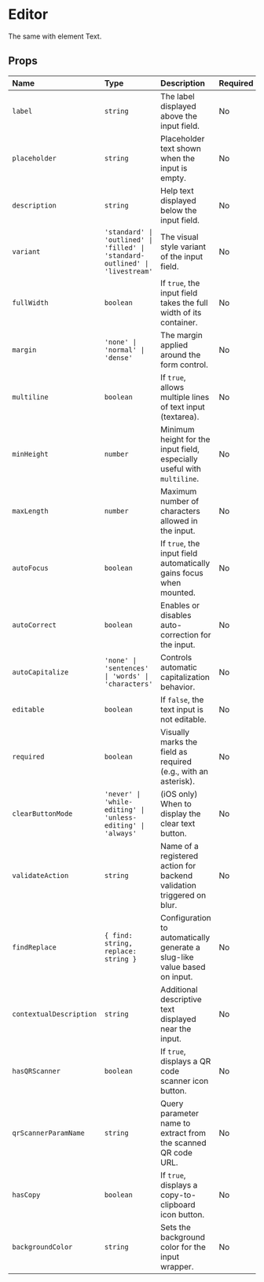 # Editor

The same with element Text.

## Props

| Name                  | Type                                                              | Description                                                                 | Required | Default         |
| :-------------------- | :---------------------------------------------------------------- | :-------------------------------------------------------------------------- | :------- | :-------------- |
| `label`        | `string`                                                          | The label displayed above the input field.                                  | No       |                 |
| `placeholder`  | `string`                                                          | Placeholder text shown when the input is empty.                             | No       |                 |
| `description`  | `string`                                                          | Help text displayed below the input field.                                  | No       |                 |
| `variant`      | `'standard' \| 'outlined' \| 'filled' \| 'standard-outlined' \| 'livestream'` | The visual style variant of the input field.                              | No       | `'standard'`    |
| `fullWidth`    | `boolean`                                                         | If `true`, the input field takes the full width of its container.           | No       | `false`         |
| `margin`       | `'none' \| 'normal' \| 'dense'`                                     | The margin applied around the form control.                                 | No       | `'normal'`      |
| `multiline`    | `boolean`                                                         | If `true`, allows multiple lines of text input (textarea).                  | No       | `false`         |
| `minHeight`    | `number`                                                          | Minimum height for the input field, especially useful with `multiline`.     | No       |                 |
| `maxLength`    | `number`                                                          | Maximum number of characters allowed in the input.                          | No       |                 |
| `autoFocus`    | `boolean`                                                         | If `true`, the input field automatically gains focus when mounted.          | No       | `false`         |
| `autoCorrect`  | `boolean`                                                         | Enables or disables auto-correction for the input.                          | No       | `true`          |
| `autoCapitalize`| `'none' \| 'sentences' \| 'words' \| 'characters'`                | Controls automatic capitalization behavior.                                 | No       | `'sentences'`   |
| `editable`     | `boolean`                                                         | If `false`, the text input is not editable.                                 | No       | `true`          |
| `required`     | `boolean`                                                         | Visually marks the field as required (e.g., with an asterisk).              | No       | `false`         |
| `clearButtonMode`| `'never' \| 'while-editing' \| 'unless-editing' \| 'always'`      | (iOS only) When to display the clear text button.                           | No       | `'never'`       |
| `validateAction`| `string`                                                          | Name of a registered action for backend validation triggered on blur.       | No       |                 |
| `findReplace`  | `{ find: string, replace: string }`                               | Configuration to automatically generate a slug-like value based on input. | No       |                 |
| `contextualDescription` | `string`                                               | Additional descriptive text displayed near the input.                       | No       |                 |
| `hasQRScanner` | `boolean`                                                         | If `true`, displays a QR code scanner icon button.                          | No       | `false`         |
| `qrScannerParamName` | `string`                                                  | Query parameter name to extract from the scanned QR code URL.               | No       | `'invite_code'` |
| `hasCopy`      | `boolean`                                                         | If `true`, displays a copy-to-clipboard icon button.                        | No       | `false`         |
| `backgroundColor`| `string`                                                          | Sets the background color for the input wrapper.                            | No       |                 |